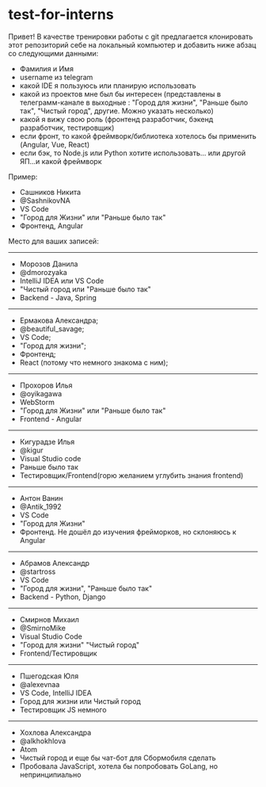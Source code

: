# test-for-interns

Привет!
В качестве тренировки работы с git предлагается
клонировать этот репозиторий себе на локальный компьютер и добавить ниже абзац со следующими данными:

- Фамилия и Имя
- username из telegram
- какой IDE я пользуюсь или планирую использовать
- какой из проектов мне был бы интересен
(представлены в телеграмм-канале в выходные : "Город для жизни", "Раньше было так", "Чистый город", другие. Можно указать несколько)
- какой я вижу свою роль (фронтенд разработчик, бэкенд разработчик, тестировщик)
- если фронт, то какой фреймворк/библиотека хотелось бы применить (Angular, Vue, React)
- если бэк, то Node.js или Python хотите использовать... или другой ЯП...и какой фреймворк


Пример:
- Cашников Никита
- @SashnikovNA
- VS Code
- "Город для Жизни" или "Раньше было так"
- Фронтенд, Angular


Место для ваших записей:

---

- Морозов Данила
- @dmorozyaka
- IntelliJ IDEA или VS Code
- "Чистый город или "Раньше было так"
- Backend - Java, Spring

---

- Ермакова Александра;
- @beautiful_savage;
- VS Code;
- "Город для жизни";
- Фронтенд;
- React (потому что немного знакома с ним);

---

- Прохоров Илья
- @oyikagawa
- WebStorm
- "Город для Жизни" или "Раньше было так"
- Frontend - Angular

---

- Кигурадзе Илья
- @kigur
- Visual Studio code
- Раньше было так
- Тестировщик/Frontend(горю желанием углубить знания frontend)

---

- Антон Ванин
- @Antik_1992
- VS Code
- "Город для Жизни"
- Фронтенд. Не дошёл до изучения фрейморков, но склоняюсь к Angular

---

- Абрамов Александр
- @startross
- VS Code
- "Город для жизни", "Раньше было так"
- Backend - Python, Django

---

- Смирнов Михаил
- @SmirnoMike
- Visual Studio Code
- "Город для жизни" "Чистый город"
- Frontend/Тестировщик

---

- Пшегодская Юля
- @alexevnaa
- VS Code, IntelliJ IDEA
- Город для жизни или Чистый город
- Тестировщик JS немного

---

- Хохлова Александра
- @alkhokhlova
- Atom
- Чистый город и еще бы чат-бот для Сбормобиля сделать
- Пробовала JavaScript, хотела бы попробовать GoLang, но непринципиально
